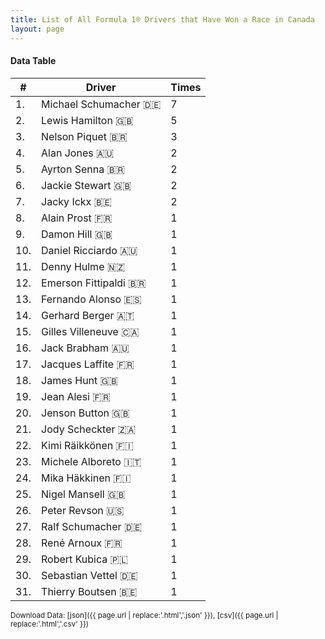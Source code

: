```yaml
---
title: List of All Formula 1® Drivers that Have Won a Race in Canada
layout: page
---
```


<canvas id="chart" width="400" height="180"></canvas>
<script>
var data = {
    "datasets": [
        {
            "backgroundColor": "#f3a935",
            "borderColor": "#f68639",
            "borderWidth": 1,
            "data": [
                7.0,
                5.0,
                3.0,
                2.0,
                2.0,
                2.0,
                2.0,
                1.0,
                1.0,
                1.0,
                1.0,
                1.0,
                1.0,
                1.0,
                1.0,
                1.0,
                1.0,
                1.0,
                1.0,
                1.0,
                1.0,
                1.0,
                1.0,
                1.0,
                1.0,
                1.0,
                1.0,
                1.0,
                1.0,
                1.0,
                1.0
            ],
            "label": "Times"
        }
    ],
    "labels": [
        "Michael Schumacher 🇩🇪",
        "Lewis Hamilton 🇬🇧",
        "Nelson Piquet 🇧🇷",
        "Alan Jones 🇦🇺",
        "Ayrton Senna 🇧🇷",
        "Jackie Stewart 🇬🇧",
        "Jacky Ickx 🇧🇪",
        "Alain Prost 🇫🇷",
        "Damon Hill 🇬🇧",
        "Daniel Ricciardo 🇦🇺",
        "Denny Hulme 🇳🇿",
        "Emerson Fittipaldi 🇧🇷",
        "Fernando Alonso 🇪🇸",
        "Gerhard Berger 🇦🇹",
        "Gilles Villeneuve 🇨🇦",
        "Jack Brabham 🇦🇺",
        "Jacques Laffite 🇫🇷",
        "James Hunt 🇬🇧",
        "Jean Alesi 🇫🇷",
        "Jenson Button 🇬🇧",
        "Jody Scheckter 🇿🇦",
        "Kimi Räikkönen 🇫🇮",
        "Michele Alboreto 🇮🇹",
        "Mika Häkkinen 🇫🇮",
        "Nigel Mansell 🇬🇧",
        "Peter Revson 🇺🇸",
        "Ralf Schumacher 🇩🇪",
        "René Arnoux 🇫🇷",
        "Robert Kubica 🇵🇱",
        "Sebastian Vettel 🇩🇪",
        "Thierry Boutsen 🇧🇪"
    ]
};
var options = {
  legend: {
    display: false
  },
  scales: {
    xAxes: [{
      ticks: {
        beginAtZero: true,
        maxRotation: 180,
        display: window.innerWidth > 800
      }
    }],
    yAxes: [{
      ticks: {
        beginAtZero: true
      }
    }]
  },
  onResize: function(chart, size) {
    chart.options.scales.xAxes[0].ticks.display = size.width > 800;
  }
};
new Chart("chart", {
    data: data,
    type: 'bar',
    options: options
});
</script>



#### Data Table

| # | Driver | Times |
|--|--|--|
| 1. | Michael Schumacher 🇩🇪 | 7 |
| 2. | Lewis Hamilton 🇬🇧 | 5 |
| 3. | Nelson Piquet 🇧🇷 | 3 |
| 4. | Alan Jones 🇦🇺 | 2 |
| 5. | Ayrton Senna 🇧🇷 | 2 |
| 6. | Jackie Stewart 🇬🇧 | 2 |
| 7. | Jacky Ickx 🇧🇪 | 2 |
| 8. | Alain Prost 🇫🇷 | 1 |
| 9. | Damon Hill 🇬🇧 | 1 |
| 10. | Daniel Ricciardo 🇦🇺 | 1 |
| 11. | Denny Hulme 🇳🇿 | 1 |
| 12. | Emerson Fittipaldi 🇧🇷 | 1 |
| 13. | Fernando Alonso 🇪🇸 | 1 |
| 14. | Gerhard Berger 🇦🇹 | 1 |
| 15. | Gilles Villeneuve 🇨🇦 | 1 |
| 16. | Jack Brabham 🇦🇺 | 1 |
| 17. | Jacques Laffite 🇫🇷 | 1 |
| 18. | James Hunt 🇬🇧 | 1 |
| 19. | Jean Alesi 🇫🇷 | 1 |
| 20. | Jenson Button 🇬🇧 | 1 |
| 21. | Jody Scheckter 🇿🇦 | 1 |
| 22. | Kimi Räikkönen 🇫🇮 | 1 |
| 23. | Michele Alboreto 🇮🇹 | 1 |
| 24. | Mika Häkkinen 🇫🇮 | 1 |
| 25. | Nigel Mansell 🇬🇧 | 1 |
| 26. | Peter Revson 🇺🇸 | 1 |
| 27. | Ralf Schumacher 🇩🇪 | 1 |
| 28. | René Arnoux 🇫🇷 | 1 |
| 29. | Robert Kubica 🇵🇱 | 1 |
| 30. | Sebastian Vettel 🇩🇪 | 1 |
| 31. | Thierry Boutsen 🇧🇪 | 1 |

<small>Download Data: [json]({{ page.url | replace:'.html','.json' }}), [csv]({{ page.url | replace:'.html','.csv' }})</small>
